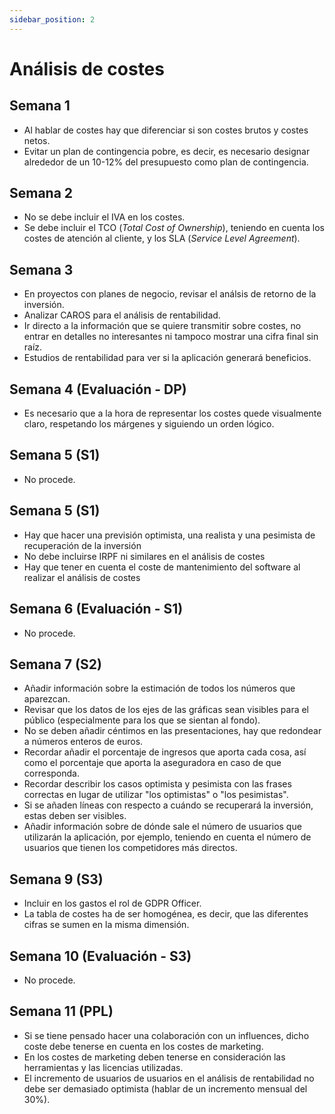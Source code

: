 ```yaml
---
sidebar_position: 2
---
```


# Análisis de costes

## Semana 1

- Al hablar de costes hay que diferenciar si son costes brutos y costes netos. 
- Evitar un plan de contingencia pobre, es decir, es necesario designar alrededor de un 10-12% del presupuesto como plan de contingencia.

## Semana 2

- No se debe incluir el IVA en los costes.
- Se debe incluir el TCO (*Total Cost of Ownership*), teniendo en cuenta los costes de atención al cliente, y los SLA (*Service Level Agreement*).

## Semana 3

- En proyectos con planes de negocio, revisar el análsis de retorno de la inversión.
- Analizar CAROS para el análisis de rentabilidad.
- Ir directo a la información que se quiere transmitir sobre costes, no entrar en detalles no interesantes ni tampoco mostrar una cifra final sin raíz.
- Estudios de rentabilidad para ver si la aplicación generará beneficios.

## Semana 4 (Evaluación - DP)

- Es necesario que a la hora de representar los costes quede visualmente claro, respetando los márgenes y siguiendo un orden lógico.

## Semana 5 (S1)

- No procede.

## Semana 5 (S1)

- Hay que hacer una previsión optimista, una realista y una pesimista de recuperación de la inversión
- No debe incluirse IRPF ni similares en el análisis de costes
- Hay que tener en cuenta el coste de mantenimiento del software al realizar el análisis de costes

## Semana 6 (Evaluación - S1)

- No procede.

## Semana 7 (S2)

- Añadir información sobre la estimación de todos los números que aparezcan.
- Revisar que los datos de los ejes de las gráficas sean visibles para el público (especialmente para los que se sientan al fondo).
- No se deben añadir céntimos en las presentaciones, hay que redondear a números enteros de euros.
- Recordar añadir el porcentaje de ingresos que aporta cada cosa, así como el porcentaje que aporta la aseguradora en caso de que corresponda.
- Recordar describir los casos optimista y pesimista con las frases correctas en lugar de utilizar "los optimistas" o "los pesimistas".
- Si se añaden líneas con respecto a cuándo se recuperará la inversión, estas deben ser visibles.
- Añadir información sobre de dónde sale el número de usuarios que utilizarán la aplicación, por ejemplo, teniendo en cuenta el número de usuarios que tienen los competidores más directos.

## Semana 9 (S3) 

- Incluir en los gastos el rol de GDPR Officer.
- La tabla de costes ha de ser homogénea, es decir, que las diferentes cifras se sumen en la misma dimensión.

## Semana 10 (Evaluación - S3)

- No procede.

## Semana 11 (PPL)

- Si se tiene pensado hacer una colaboración con un influences, dicho coste debe tenerse en cuenta en los costes de marketing.
- En los costes de marketing deben tenerse en consideración las herramientas y las licencias utilizadas.
- El incremento de usuarios de usuarios en el análisis de rentabilidad no debe ser demasiado optimista (hablar de un incremento mensual del 30%). 

